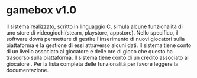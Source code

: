 # gamebox v1.0
Il sistema realizzato, scritto in linguaggio C, simula alcune funzionalità di uno store di videogiochi(steam, playstore, appstore). Nello specifico, il software dovrà permettere di gestire l'inserimento di nuovi giocatori sulla piattaforma e la gestione di essi attraverso alcuni dati. Il sistema tiene conto di un livello associato al giocatore e delle ore di gioco che questo ha trascorso sulla piattaforma.  Il sistema tiene conto di un credito associato al giocatore . Per la lista completa delle funzionalità per favore leggere la documentazione.
